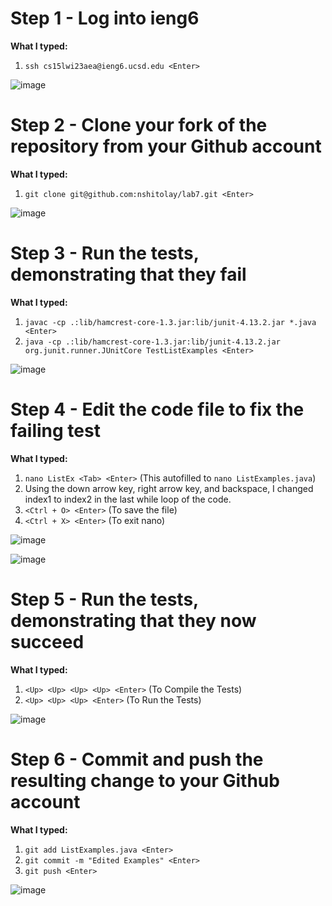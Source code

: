 # Step 1 - Log into ieng6

**What I typed:**

1. `ssh cs15lwi23aea@ieng6.ucsd.edu <Enter>`

![image](https://user-images.githubusercontent.com/122496486/220794330-4edae0a2-165d-46ec-92a1-3f8f06fc3aeb.png)


# Step 2 - Clone your fork of the repository from your Github account

**What I typed:**

1. `git clone git@github.com:nshitolay/lab7.git <Enter>`

![image](https://user-images.githubusercontent.com/122496486/220794517-7c78abac-909d-487e-8d0d-6cf7deb2d622.png)


# Step 3 - Run the tests, demonstrating that they fail

**What I typed:**

1. `javac -cp .:lib/hamcrest-core-1.3.jar:lib/junit-4.13.2.jar *.java <Enter>`
3. `java -cp .:lib/hamcrest-core-1.3.jar:lib/junit-4.13.2.jar org.junit.runner.JUnitCore TestListExamples <Enter>`

![image](https://user-images.githubusercontent.com/122496486/220794767-639742f4-f5c2-4924-82dd-29bcc98f24c3.png)



# Step 4 - Edit the code file to fix the failing test 

**What I typed:**

1. `nano ListEx <Tab> <Enter>` (This autofilled to `nano ListExamples.java`)
2. Using the down arrow key, right arrow key, and backspace, 
I changed index1 to index2 in the last while loop of the code.
3. `<Ctrl + O> <Enter>` (To save the file)
4. `<Ctrl + X> <Enter>` (To exit nano)

![image](https://user-images.githubusercontent.com/122496486/220796554-fd0135d9-5a2f-4873-8ac2-efd7a7395ae6.png)

![image](https://user-images.githubusercontent.com/122496486/220794921-b9746266-a893-4de8-9804-11c4710a258b.png)







# Step 5 - Run the tests, demonstrating that they now succeed

**What I typed:**

1. `<Up> <Up> <Up> <Up> <Enter>` (To Compile the Tests)
2. `<Up> <Up> <Up> <Enter>` (To Run the Tests)
  
![image](https://user-images.githubusercontent.com/122496486/220796091-187f1804-21ef-4ca1-a0af-bffc547d57ec.png)

# Step 6 - Commit and push the resulting change to your Github account

**What I typed:**

1. `git add ListExamples.java <Enter>`
2. `git commit -m "Edited Examples" <Enter>`
3. `git push <Enter>`

![image](https://user-images.githubusercontent.com/122496486/220795542-750bb193-0778-46bc-8a1a-7e2a27b581d4.png)
